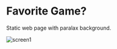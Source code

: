 # Favorite Game?
Static web page with paralax background. 

![screen1](https://github.com/Flinmt/Form/assets/115766417/992e1d6a-bc70-46e2-80d9-57040e7cddd8)
